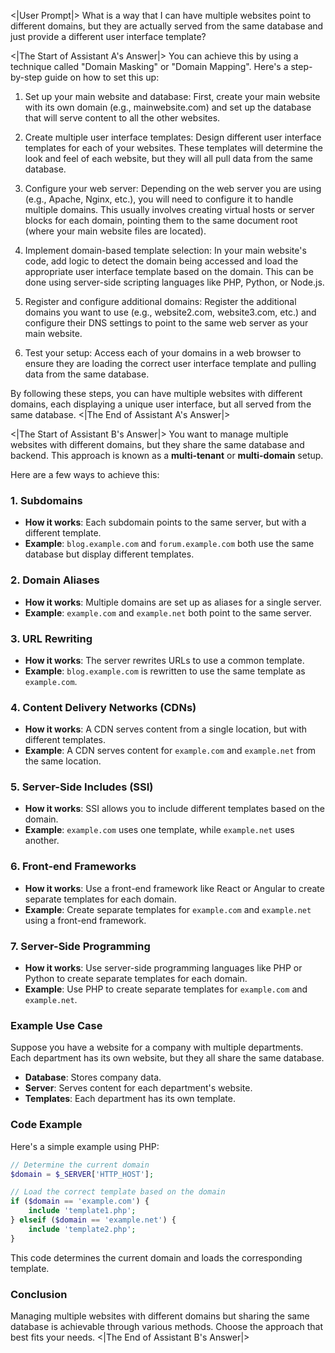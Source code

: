 <|User Prompt|>
What is a way that I can have multiple websites point to different domains, but they are actually served from the same database and just provide a different user interface template?

<|The Start of Assistant A's Answer|>
You can achieve this by using a technique called "Domain Masking" or "Domain Mapping". Here's a step-by-step guide on how to set this up:

1. Set up your main website and database: First, create your main website with its own domain (e.g., mainwebsite.com) and set up the database that will serve content to all the other websites.

2. Create multiple user interface templates: Design different user interface templates for each of your websites. These templates will determine the look and feel of each website, but they will all pull data from the same database.

3. Configure your web server: Depending on the web server you are using (e.g., Apache, Nginx, etc.), you will need to configure it to handle multiple domains. This usually involves creating virtual hosts or server blocks for each domain, pointing them to the same document root (where your main website files are located).

4. Implement domain-based template selection: In your main website's code, add logic to detect the domain being accessed and load the appropriate user interface template based on the domain. This can be done using server-side scripting languages like PHP, Python, or Node.js.

5. Register and configure additional domains: Register the additional domains you want to use (e.g., website2.com, website3.com, etc.) and configure their DNS settings to point to the same web server as your main website.

6. Test your setup: Access each of your domains in a web browser to ensure they are loading the correct user interface template and pulling data from the same database.

By following these steps, you can have multiple websites with different domains, each displaying a unique user interface, but all served from the same database.
<|The End of Assistant A's Answer|>

<|The Start of Assistant B's Answer|>
You want to manage multiple websites with different domains, but they share the same database and backend. This approach is known as a **multi-tenant** or **multi-domain** setup.

Here are a few ways to achieve this:

### 1. **Subdomains**

- **How it works**: Each subdomain points to the same server, but with a different template.
- **Example**: `blog.example.com` and `forum.example.com` both use the same database but display different templates.

### 2. **Domain Aliases**

- **How it works**: Multiple domains are set up as aliases for a single server.
- **Example**: `example.com` and `example.net` both point to the same server.

### 3. **URL Rewriting**

- **How it works**: The server rewrites URLs to use a common template.
- **Example**: `blog.example.com` is rewritten to use the same template as `example.com`.

### 4. **Content Delivery Networks (CDNs)**

- **How it works**: A CDN serves content from a single location, but with different templates.
- **Example**: A CDN serves content for `example.com` and `example.net` from the same location.

### 5. **Server-Side Includes (SSI)**

- **How it works**: SSI allows you to include different templates based on the domain.
- **Example**: `example.com` uses one template, while `example.net` uses another.

### 6. **Front-end Frameworks**

- **How it works**: Use a front-end framework like React or Angular to create separate templates for each domain.
- **Example**: Create separate templates for `example.com` and `example.net` using a front-end framework.

### 7. **Server-Side Programming**

- **How it works**: Use server-side programming languages like PHP or Python to create separate templates for each domain.
- **Example**: Use PHP to create separate templates for `example.com` and `example.net`.

### Example Use Case

Suppose you have a website for a company with multiple departments. Each department has its own website, but they all share the same database.

- **Database**: Stores company data.
- **Server**: Serves content for each department's website.
- **Templates**: Each department has its own template.

### Code Example

Here's a simple example using PHP:

```php
// Determine the current domain
$domain = $_SERVER['HTTP_HOST'];

// Load the correct template based on the domain
if ($domain == 'example.com') {
    include 'template1.php';
} elseif ($domain == 'example.net') {
    include 'template2.php';
}
```

This code determines the current domain and loads the corresponding template.

### Conclusion

Managing multiple websites with different domains but sharing the same database is achievable through various methods. Choose the approach that best fits your needs.
<|The End of Assistant B's Answer|>